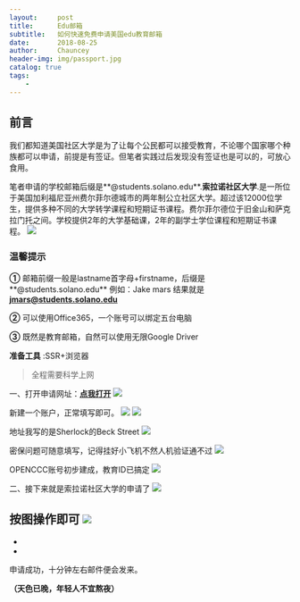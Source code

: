 ```yaml
---
layout:     post   				    
title:      Edu邮箱 				
subtitle:   如何快速免费申请美国edu教育邮箱
date:       2018-08-25 				
author:     Chauncey 						
header-img: img/passport.jpg
catalog: true 						
tags:							
    - 
---
```


## 前言
我们都知道美国社区大学是为了让每个公民都可以接受教育，不论哪个国家哪个种族都可以申请，前提是有签证。但笔者实践过后发现没有签证也是可以的，可放心食用。

笔者申请的学校邮箱后缀是**@students.solano.edu**.**索拉诺社区大学**.是一所位于美国加利福尼亚州费尔菲尔德城市的两年制公立社区大学。超过该12000位学生，提供多种不同的大学转学课程和短期证书课程。费尔菲尔德位于旧金山和萨克拉门托之间。学校提供2年的大学基础课，2年的副学士学位课程和短期证书课程。
![](http://pd852kpnh.bkt.clouddn.com/Fn-wC2ShFdn5fiz_42dqOdd-slxp)

### 温馨提示

**①** 邮箱前缀一般是lastname首字母+firstname，后缀是**@students.solano.edu**
例如：Jake mars    结果就是**jmars@students.solano.edu**

**②** 可以使用Office365，一个账号可以绑定五台电脑

**③** 既然是教育邮箱，自然可以使用无限Google Driver

**准备工具** :SSR+浏览器

> 全程需要科学上网

一、打开申请网址：[**点我打开**](https://www.opencccapply.net/uPortal/f/u66l1s1000/normal/render.uP)
![](http://pd852kpnh.bkt.clouddn.com/FjfwBoOxNPmyGsvKs3pmA_UipPIA)

新建一个账户，正常填写即可。
![](http://pd852kpnh.bkt.clouddn.com/Fn18hHeU873GpReQTN6qxzNHpIdM)
![](http://pd852kpnh.bkt.clouddn.com/Fg2APgeyLYfLC9jBYlueBkxzJW9p)

地址我写的是Sherlock的Beck Street
![](http://pd852kpnh.bkt.clouddn.com/Ft5hs5Uc05KKf9N6UxVzZixXkpsW)

密保问题可随意填写，记得挂好小飞机不然人机验证通不过
![](http://pd852kpnh.bkt.clouddn.com/FuLVRrla7OiXHQokNmh9nVXHGnRe)

OPENCCC账号初步建成，教育ID已搞定
![](http://pd852kpnh.bkt.clouddn.com/FpKAkffh5wmECl944RfnWbgFeObj)

二、接下来就是索拉诺社区大学的申请了
![](http://pd852kpnh.bkt.clouddn.com/Fnv_IHV0YrXTEMhHtCfJkJomLOAF)

按图操作即可
![](http://pd852kpnh.bkt.clouddn.com/FkbuhMr45cgKnR0cjLZDWUNzvl6t)
- 
- 
- 
申请成功，十分钟左右邮件便会发来。

**（天色已晚，年轻人不宜熬夜）**










